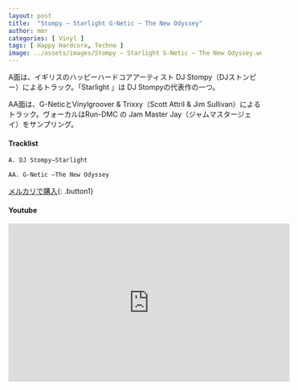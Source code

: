 ```yaml
---
layout: post
title:  "Stompy – Starlight G-Netic – The New Odyssey"
author: mmr
categories: [ Vinyl ]
tags: [ Happy Hardcore, Techno ]
image: ../assets/images/Stompy – Starlight G-Netic – The New Odyssey.webp
---
```


A面は、イギリスのハッピーハードコアアーティスト DJ Stompy（DJストンピー）によるトラック。「Starlight 」は DJ Stompyの代表作の一つ。

AA面は、G-NeticとVinylgroover & Trixxy（Scott Attril & Jim Sullivan）によるトラック。ヴォーカルはRun-DMC の Jam Master Jay（ジャムマスタージェイ）をサンプリング。

#### Tracklist
```md
A. DJ Stompy–Starlight

AA. G-Netic –The New Odyssey
```

[メルカリで購入](https://jp.mercari.com/item/m60668009425?afid=6142608987){: .button1}

#### Youtube
<iframe width="560" height="315" src="https://www.youtube.com/embed/4ZvNXuf3Z4U?si=6i5zZQ0mG3cWKavQ" title="YouTube video player" frameborder="0" allow="accelerometer; autoplay; clipboard-write; encrypted-media; gyroscope; picture-in-picture; web-share" referrerpolicy="strict-origin-when-cross-origin" allowfullscreen></iframe>